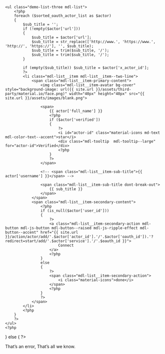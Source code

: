 ---
---

<?php
if ( ! empty($oauth_actor_list))
{
    // view/user/about_ext_link, view/services/actor_list
    $sorted_oauth_actor_list = array();
    foreach ($oauth_actor_list as $a) $sorted_oauth_actor_list[  $a['service'].'.'.$a['oauth_id'].'.'.$a['kind'].'.'.$a['actor_id'] ] = $a;
    ksort($sorted_oauth_actor_list);

    ?>
    <ul class="demo-list-three mdl-list">
        <?php
        foreach ($sorted_oauth_actor_list as $actor)
        {
            $sub_title = '';
            if (!empty($actor['url']))
            {
                $sub_title = $actor['url'];
                $sub_title = str_replace(['http://www.', 'https://www.', 'http://', 'https://'], '', $sub_title);
                $sub_title = trim($sub_title, '/');
                $sub_title = trim($sub_title, '/');
            }

            if (empty($sub_title)) $sub_title = $actor['x_actor_id'];
            ?>
            <li class="mdl-list__item mdl-list__item--two-line">
                <span class="mdl-list__item-primary-content">
                    <img class="mdl-list__item-avatar bg-cover" style="background-image: url({{ site.url }}/assets/third-party/material.io/face.png)" width="40px" height="40px" src="{{ site.url }}/assets/images/blank.png">

                    <span>
                        {{ actor['full_name'] }}
                        <?php
                        if ($actor['verified'])
                        {
                            ?>
                            <i id="actor-id" class="material-icons md-text mdl-color-text--accent">star</i>
                            <div class="mdl-tooltip  mdl-tooltip--large" for="actor-id">Verified</div>
                            <?php
                        }
                        ?>
                    </span>

                    <!-- <span class="mdl-list__item-sub-title">{{ actor['username'] }}</span> -->

                    <span class="mdl-list__item-sub-title dont-break-out">
                        {{ sub_title }}
                    </span>
                </span>
                <span class="mdl-list__item-secondary-content">
                    <?php
                    if (is_null($actor['user_id']))
                    {
                        ?>
                        <a class="mdl-list__item-secondary-action mdl-button mdl-js-button mdl-button--raised mdl-js-ripple-effect mdl-button--accent" href="{{ site.url }}/action/actor/add/'.$actor['actor_id'].'/'.$actor['oauth_id']).'?redirect=start/add/'.$actor['service'].'/'.$oauth_id }}">
                            Connect
                        </a>
                        <?php
                    }
                    else
                    {
                        ?>
                        <span class="mdl-list__item-secondary-action">
                            <i class="material-icons">done</i>
                        </span>
                        <?php
                    }
                    ?>
                </span>
            </li>
            <?php
        }
        ?>
    </ul>
    <?php
}
else
{
    ?>
    <div class="mdl-card__supporting-text">
        That’s an error, That’s all we know.
    </div>
    <?php
}
?>